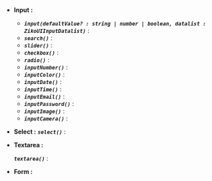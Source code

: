 - **Input :** 
  - ***`input(defaultValue? : string | number | boolean, datalist : ZikoUIInputDatalist)`*** :
  - ***`search()`*** :
  - ***`slider()`*** :
  - ***`checkbox()`*** :
  - ***`radio()`*** :
  <!-- - ***`datalist()`*** : -->
  - ***`inputNumber()`*** :
  - ***`inputColor()`*** :
  - ***`inputDate()`*** :
  - ***`inputTime()`*** :
  - ***`inputEmail()`*** :
  - ***`inputPassword()`*** :
  - ***`inputImage()`*** :
  - ***`inputCamera()`*** :
  
  
- **Select :**
  ***`select()`*** :

- **Textarea :**

  ***`textarea()`*** :

- **Form :** 
